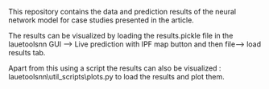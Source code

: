 This repository contains the data and prediction results of the neural network model for case studies presented in the article.

The results can be visualized by loading the results.pickle file in the lauetoolsnn GUI --> Live prediction with IPF map button and then file--> load results tab.

Apart from this using a script the results can also be visualized : lauetoolsnn\util_scripts\plots.py to load the results and plot them.
